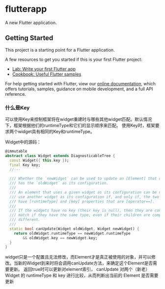 # flutterapp

A new Flutter application.

## Getting Started

This project is a starting point for a Flutter application.

A few resources to get you started if this is your first Flutter project:

- [Lab: Write your first Flutter app](https://flutter.dev/docs/get-started/codelab)
- [Cookbook: Useful Flutter samples](https://flutter.dev/docs/cookbook)

For help getting started with Flutter, view our
[online documentation](https://flutter.dev/docs), which offers tutorials,
samples, guidance on mobile development, and a full API reference.


### 什么是Key

可以使用Key来控制框架将在widget重建时与哪些其他widget匹配。默认情况下，框架根据他们的runtimeType和它们的显示顺序来匹配。
使用Key时，框架要求两个widget具有相同的Key和runtimeType。

Widget中的源码：

```dart
@immutable
abstract class Widget extends DiagnosticableTree {
  const Widget({ this.key });
  final Key key;
  //···
  
  /// Whether the `newWidget` can be used to update an [Element] that currently
  /// has the `oldWidget` as its configuration.
  ///
  /// An element that uses a given widget as its configuration can be updated to
  /// use another widget as its configuration if, and only if, the two widgets
  /// have [runtimeType] and [key] properties that are [operator==].
  ///
  /// If the widgets have no key (their key is null), then they are considered a
  /// match if they have the same type, even if their children are completely
  /// different.
  /// 
  static bool canUpdate(Widget oldWidget, Widget newWidget) {
    return oldWidget.runtimeType == newWidget.runtimeType
        && oldWidget.key == newWidget.key;
  }
}
```

widget只是一个配置且无法修改，而Element才是真正被使用的对象，并可以修改。当新的Widget到来时将会调用canUpdate方法，来确定这个Element是否需要更新。
返回true时可以更新对element索引，
canUpdate 对两个（新老） Widget 的 runtimeType 和 key 进行比较，从而判断出当前的 Element 是否需要更新 
                      






















